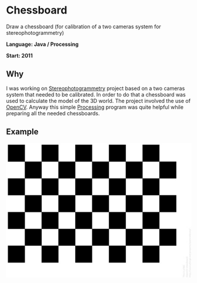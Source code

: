 # Chessboard
Draw a chessboard (for calibration of a two cameras system for stereophotogrammetry)

**Language: Java / Processing**

**Start: 2011**

## Why
I was working on [Stereophotogrammetry](https://en.wikipedia.org/wiki/Photogrammetry) project based on a two cameras system that needed to be calibrated. In order to do that a chessboard was used to calculate the model of the 3D world. The project involved the use of [OpenCV](https://opencv.org/). Anyway this simple [Processing](https://processing.org/) program was quite helpful while preparing all the needed chessboards.

## Example

![Example](/images/example.jpg)
